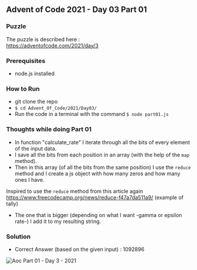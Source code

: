## Advent of Code 2021 - Day 03 Part 01

### Puzzle
The puzzle is described here :  
https://adventofcode.com/2021/day/3

### Prerequisites
- node.js installed

### How to Run
- git clone the repo 
- ```$ cd Advent_Of_Code/2021/Day03/```
- Run the code in a terminal with the command ```$ node part01.js```

### Thoughts while doing Part 01
- In function "calculate_rate" I iterate through all the bits of every element of the input data. 
- I save all the bits from each position in an array (with the help of the ```map``` method).
- Then in this array (of all the bits from the same position) I use the ```reduce``` method 
and I create a js object with how many zeros and how many ones I have.

Inspired to use the ```reduce``` method from this article again 
https://www.freecodecamp.org/news/reduce-f47a7da511a9/ 
(example of tally)
- The one that is bigger (depending on what I want -gamma or epsilon rate-) I add it to my resulting string.

### Solution
- Correct Answer (based on the given input) : 1092896

![Aoc Part 01 - Day 3 - 2021](master/images/2021/day03_part01.png "Aoc Part 01 - Day 3 - 2021")
